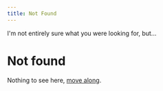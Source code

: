 ```yaml
---
title: Not Found
---
```


I'm not entirely sure what you were looking for, but...

Not found
=========

Nothing to see here, [move along](/).